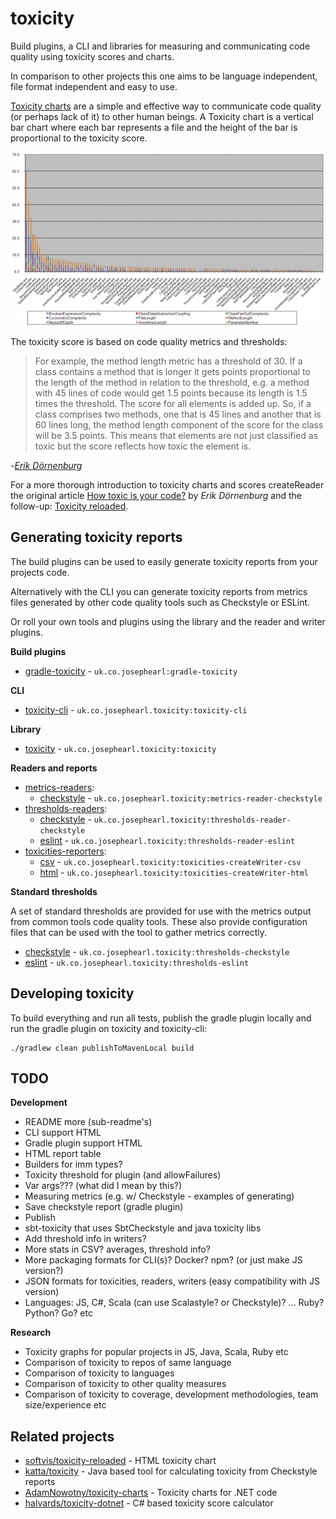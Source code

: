 # toxicity

Build plugins, a CLI and libraries for measuring and communicating code quality using toxicity scores and charts. 

In comparison to other projects this one aims to be language independent, file format independent and easy to use.

[Toxicity charts](http://erik.doernenburg.com/2008/11/how-toxic-is-your-code/) are a simple and effective way to communicate code quality (or perhaps lack of it) to other human beings.
A Toxicity chart is a vertical bar chart where each bar represents a file and the height of the bar is proportional to the toxicity score.

![Hibernate Toxicity Chart](toxicity_hibernate.png "Hibernate Toxicity Chart - Erik Dörnenburg")

The toxicity score is based on code quality metrics and thresholds:

> For example, the method length metric has a threshold of 30. If a class contains a method that is longer it gets points proportional to the length of the method in relation to the threshold, e.g. a method with 45 lines of code would get 1.5 points because its length is 1.5 times the threshold. The score for all elements is added up. So, if a class comprises two methods, one that is 45 lines and another that is 60 lines long, the method length component of the score for the class will be 3.5 points. This means that elements are not just classified as toxic but the score reflects how toxic the element is.

-*[Erik Dörnenburg](http://erik.doernenburg.com/2008/11/how-toxic-is-your-code/)*

For a more thorough introduction to toxicity charts and scores createReader the original article [How toxic is your code?](http://erik.doernenburg.com/2008/11/how-toxic-is-your-code/) by *Erik Dörnenburg* and the follow-up: [Toxicity reloaded](http://erik.doernenburg.com/2013/06/toxicity-reloaded/).

## Generating toxicity reports

The build plugins can be used to easily generate toxicity reports from your projects code.

Alternatively with the CLI you can generate toxicity reports from metrics files generated by other code quality tools such as Checkstyle or ESLint.

Or roll your own tools and plugins using the library and the reader and writer plugins.

**Build plugins**

* [gradle-toxicity](gradle-toxicity/README.md) - `uk.co.josephearl:gradle-toxicity`

**CLI**

* [toxicity-cli](toxicity-cli/README.md) - `uk.co.josephearl.toxicity:toxicity-cli`

**Library**

* [toxicity](toxicity/README.md) - `uk.co.josephearl.toxicity:toxicity`

**Readers and reports**

* [metrics-readers](metrics-readers/README.md):
    * [checkstyle](checkstyle/README.md) - `uk.co.josephearl.toxicity:metrics-reader-checkstyle`
* [thresholds-readers]():
    * [checkstyle](checkstyle/README.md) - `uk.co.josephearl.toxicity:thresholds-reader-checkstyle`
    * [eslint](eslint/README.md) - `uk.co.josephearl.toxicity:thresholds-reader-eslint`
* [toxicities-reporters]():
    * [csv](csv/README.md) - `uk.co.josephearl.toxicity:toxicities-createWriter-csv`
    * [html](csv/README.md) - `uk.co.josephearl.toxicity:toxicities-createWriter-html`

**Standard thresholds**

A set of standard thresholds are provided for use with the metrics output from common tools code quality tools. These also provide configuration files that can be used with the tool to gather metrics correctly.

* [checkstyle](checkstyle/README.md) - `uk.co.josephearl.toxicity:thresholds-checkstyle`
* [eslint](eslint/README.md) - `uk.co.josephearl.toxicity:thresholds-eslint`

## Developing toxicity

To build everything and run all tests, publish the gradle plugin locally and run the gradle plugin on toxicity and toxicity-cli:

```
./gradlew clean publishToMavenLocal build
```

## TODO

**Development**

* README more (sub-readme's)
* CLI support HTML
* Gradle plugin support HTML
* HTML report table
* Builders for imm types?
* Toxicity threshold for plugin (and allowFailures)
* Var args??? (what did I mean by this?)
* Measuring metrics (e.g. w/ Checkstyle - examples of generating)
* Save checkstyle report (gradle plugin)
* Publish
* sbt-toxicity that uses SbtCheckstyle and java toxicity libs
* Add threshold info in writers?
* More stats in CSV? averages, threshold info?
* More packaging formats for CLI(s)? Docker? npm? (or just make JS version?)
* JSON formats for toxicities, readers, writers (easy compatibility with JS version)
* Languages: JS, C#, Scala (can use Scalastyle? or Checkstyle)?  ... Ruby? Python? Go? etc

**Research**

* Toxicity graphs for popular projects in JS, Java, Scala, Ruby etc
* Comparison of toxicity to repos of same language
* Comparison of toxicity to languages
* Comparison of toxicity to other quality measures
* Comparison of toxicity to coverage, development methodologies, team size/experience etc

## Related projects

* [softvis/toxicity-reloaded](https://github.com/softvis/toxicity-reloaded) - HTML toxicity chart
* [katta/toxicity](https://github.com/katta/toxicity) - Java based tool for calculating toxicity from Checkstyle reports
* [AdamNowotny/toxicity-charts](https://github.com/AdamNowotny/toxicity-charts) - Toxicity charts for .NET code
* [halvards/toxicity-dotnet](https://github.com/halvards/toxicity-dotnet) - C# based toxicity score calculator
